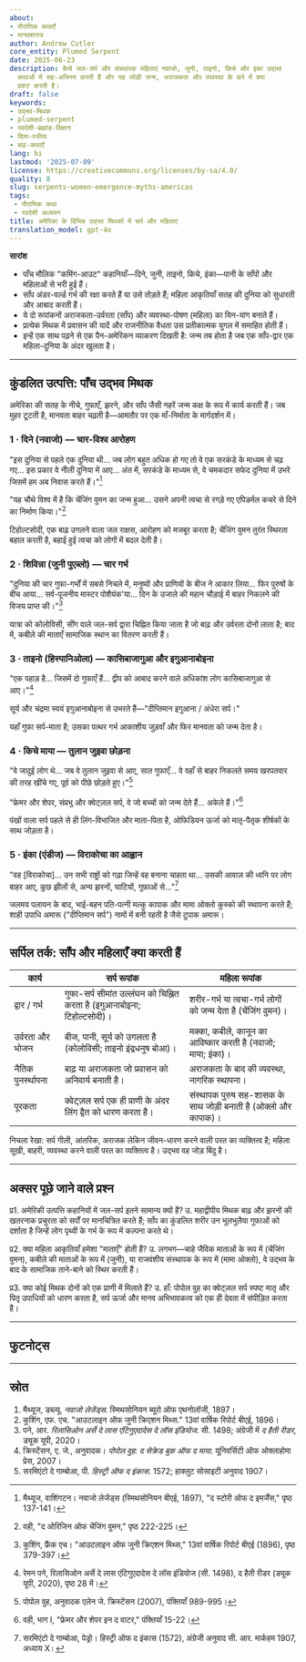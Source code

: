 ```yaml
---
about:
- पौराणिक कथाएँ
- मानवशास्त्र
author: Andrew Cutler
core_entity: Plumed Serpent
date: 2025-06-23
description: कैसे जल-सर्प और संस्थापक महिलाएं नवाजो, जुनी, ताइनो, किचे और इंका उद्भव
  कथाओं में सह-अभिनय करती हैं और यह जोड़ी जन्म, अराजकता और व्यवस्था के बारे में क्या
  प्रकट करती है।
draft: false
keywords:
- उद्भव-मिथक
- plumed-serpent
- स्वदेशी-ब्रह्मांड-विज्ञान
- दिव्य-स्त्रीत्व
- बाढ़-कथाएँ
lang: hi
lastmod: '2025-07-09'
license: https://creativecommons.org/licenses/by-sa/4.0/
quality: 8
slug: serpents-women-emergence-myths-americas
tags:
 - पौराणिक कथा
 - स्वदेशी अध्ययन
title: अमेरिका के विभिन्न उद्भव मिथकों में सर्प और महिलाएं
translation_model: gpt-4o
---
```


**सारांश**

- पाँच मौलिक "कमिंग-आउट" कहानियाँ—दिने, जुनी, ताइनो, किचे, इंका—पानी के साँपों और महिलाओं से भरी हुई हैं।
- साँप अंडर-वर्ल्ड गर्भ की रक्षा करते हैं या उसे तोड़ते हैं; महिला आकृतियाँ सतह की दुनिया को सुधारती और आबाद करती हैं।
- ये दो रूपांकनों अराजकता-उर्वरता (साँप) और व्यवस्था-पोषण (महिला) का यिन-यांग बनाते हैं।
- प्रत्येक मिथक में प्रवासन की यादें और राजनीतिक वैधता उस प्रतीकात्मक युगल में समाहित होती हैं।
- इन्हें एक साथ पढ़ने से एक पैन-अमेरिकन व्याकरण दिखती है: जन्म तब होता है जब एक साँप-द्वार एक महिला-दुनिया के अंदर खुलता है।

---

## कुंडलित उत्पत्ति: पाँच उद्भव मिथक

अमेरिका की सतह के नीचे, गुफाएँ, झरने, और साँप जैसी नहरें जन्म कक्ष के रूप में कार्य करती हैं। जब मुहर टूटती है, मानवता बाहर चढ़ती है—आमतौर पर एक माँ-निर्माता के मार्गदर्शन में।

### 1 · दिने (नवाजो) — चार-विश्व आरोहण

"इस दुनिया से पहले एक दुनिया थी... जब लोग बहुत अधिक हो गए तो वे एक सरकंडे के माध्यम से चढ़ गए... इस प्रकार वे नीली दुनिया में आए... अंत में, सरकंडे के माध्यम से, वे चमकदार सफेद दुनिया में उभरे जिसमें हम अब निवास करते हैं।"[^1]

"यह चौथे विश्व में है कि चेंजिंग वुमन का जन्म हुआ... उसने अपनी त्वचा से रगड़े गए एपिडर्मल कचरे से दिने का निर्माण किया।"[^2]

टिहोल्टसोदी, एक बाढ़ उगलने वाला जल राक्षस, आरोहण को मजबूर करता है; चेंजिंग वुमन तुरंत स्थिरता बहाल करती है, बहाई हुई त्वचा को लोगों में बदल देती है।

### 2 · शिविन्ना (जुनी पुएब्लो) — चार गर्भ

"दुनिया की चार गुफा-गर्भों में सबसे निचले में, मनुष्यों और प्राणियों के बीज ने आकार लिया... फिर पुरुषों के बीच आया... सर्व-पूजनीय मास्टर पोशैयंक'या... दिन के उजाले की महान चौड़ाई में बाहर निकलने की विजय प्राप्त की।"[^3]

यात्रा को कोलोविसी, सींग वाले जल-सर्प द्वारा चिह्नित किया जाता है जो बाढ़ और उर्वरता दोनों लाता है; बाद में, कबीले की माताएँ सामाजिक स्थान का वितरण करती हैं।

### 3 · ताइनो (हिस्पानिओला) — कासिबाजागुआ और इगुआनाबोइना

"एक पहाड़ है... जिसमें दो गुफाएँ हैं... द्वीप को आबाद करने वाले अधिकांश लोग कासिबाजागुआ से आए।"[^4]

सूर्य और चंद्रमा स्वयं इगुआनाबोइना से उभरते हैं—"दीप्तिमान इगुआना / अंधेरा सर्प।"

यहाँ गुफा सर्प-माता है; उसका पत्थर गर्भ आकाशीय जुड़वाँ और फिर मानवता को जन्म देता है।

### 4 · किचे माया — तुलान जुइवा छोड़ना

"वे जादुई लोग थे... जब वे तुलान जुइवा से आए, सात गुफाएँ... वे वहाँ से बाहर निकलते समय खरपतवार की तरह खींचे गए, पूर्व को पीछे छोड़ते हुए।"[^5]

"फ्रेमर और शेपर, संप्रभु और क्वेट्ज़ल सर्प, वे जो बच्चों को जन्म देते हैं... अकेले हैं।"[^6]

पंखों वाला सर्प पहले से ही लिंग-विभाजित और माता-पिता है, ओफिडियन ऊर्जा को मातृ-पैतृक शीर्षकों के साथ जोड़ता है।

### 5 · इंका (एंडीज) — विराकोचा का आह्वान

"वह [विराकोचा]... उन सभी राष्ट्रों को गढ़ा जिन्हें वह बनाना चाहता था... उसकी आवाज़ की ध्वनि पर लोग बाहर आए, कुछ झीलों से, अन्य झरनों, घाटियों, गुफाओं से..."[^7]

जलमय पलायन के बाद, भाई-बहन पति-पत्नी मल्कु कापाक और मामा ओक्लो कुस्को की स्थापना करते हैं; शाही उपाधि अमारू ("दीप्तिमान सर्प") नामों में बनी रहती है जैसे टुपाक अमारू।

---

## सर्पिल तर्क: साँप और महिलाएँ क्या करती हैं

| कार्य | सर्प रूपांक | महिला रूपांक |
|----------|---------------|-------------|
| द्वार / गर्भ | गुफा-सर्प सीमांत उल्लंघन को चिह्नित करता है (इगुआनाबोइना; टिहोल्टसोदी)। | शरीर-गर्भ या त्वचा-गर्भ लोगों को जन्म देता है (चेंजिंग वुमन)। |
| उर्वरता और भोजन | बीज, पानी, सूर्य को उगलता है (कोलोविसी; ताइनो इंद्रधनुष बोआ)। | मक्का, कबीले, कानून का आविष्कार करती है (नवाजो; माया; इंका)। |
| नैतिक पुनर्स्थापना | बाढ़ या अराजकता जो प्रवासन को अनिवार्य बनाती है। | अराजकता के बाद की व्यवस्था, नागरिक स्थापना। |
| पूरकता | क्वेट्ज़ल सर्प एक ही प्राणी के अंदर लिंग द्वैत को धारण करता है। | संस्थापक पुरुष सह-शासक के साथ जोड़ी बनाती है (ओक्लो और कापाक)। |

निचला रेखा: सर्प गीली, आंतरिक, अराजक लेकिन जीवन-धारण करने वाली परत का व्यक्तित्व है; महिला सूखी, बाहरी, व्यवस्था करने वाली परत का व्यक्तित्व है। उद्भव वह जोड़ बिंदु है।

---

## अक्सर पूछे जाने वाले प्रश्न

प्र1. अमेरिकी उत्पत्ति कहानियों में जल-सर्प इतने सामान्य क्यों हैं?
उ. महाद्वीपीय मिथक बाढ़ और झरनों की खतरनाक प्रचुरता को सर्पों पर मानचित्रित करते हैं; साँप का कुंडलित शरीर उन भूलभुलैया गुफाओं को दर्शाता है जिन्हें लोग पृथ्वी के गर्भ के रूप में कल्पना करते थे।

प्र2. क्या महिला आकृतियाँ हमेशा "माताएँ" होती हैं?
उ. लगभग—चाहे जैविक माताओं के रूप में (चेंजिंग वुमन), कबीले की माताओं के रूप में (जुनी), या राजवंशीय संस्थापक के रूप में (मामा ओक्लो), वे उद्भव के बाद के सामाजिक ताने-बाने को स्थिर करती हैं।

प्र3. क्या कोई मिथक दोनों को एक प्राणी में मिलाते हैं?
उ. हाँ: पोपोल वुह का क्वेट्ज़ल सर्प स्पष्ट मातृ और पितृ उपाधियों को धारण करता है, सर्प ऊर्जा और मानव अभिभावकत्व को एक ही देवता में संपीड़ित करता है।

---

## फुटनोट्स

[^1]: मैथ्यूज, वाशिंगटन। नवाजो लेजेंड्स (स्मिथसोनियन बीएई, 1897), "द स्टोरी ऑफ द इमर्जेंस," पृष्ठ 137-141।
[^2]: वही, "द ओरिजिन ऑफ चेंजिंग वुमन," पृष्ठ 222-225।
[^3]: कुशिंग, फ्रैंक एच। "आउटलाइन ऑफ जुनी क्रिएशन मिथ्स," 13वां वार्षिक रिपोर्ट बीएई (1896), पृष्ठ 379-397।
[^4]: रेमन पने, रिलासिओन अर्से दे लास एंटिगुएदादेस दे लॉस इंडियोज (सी. 1498), द हैती रीडर (ड्यूक यूपी, 2020), पृष्ठ 28 में।
[^5]: पोपोल वुह, अनुवादक एलेन जे. क्रिस्टेंसन (2007), पंक्तियाँ 989-995।
[^6]: वही, भाग I, "फ्रेमर और शेपर इन द वाटर," पंक्तियाँ 15-22।
[^7]: सरमिएंटो दे गाम्बोआ, पेड्रो। हिस्ट्री ऑफ द इंकास (1572), अंग्रेजी अनुवाद सी. आर. मार्कहम 1907, अध्याय X।

---

## स्रोत

1. मैथ्यूज, डब्ल्यू. *नवाजो लेजेंड्स*. स्मिथसोनियन ब्यूरो ऑफ एथनोलॉजी, 1897।
2. कुशिंग, एफ. एच. "आउटलाइन ऑफ जुनी क्रिएशन मिथ्स." 13वां वार्षिक रिपोर्ट बीएई, 1896।
3. पने, आर. *रिलासिओन अर्से दे लास एंटिगुएदादेस दे लॉस इंडियोज*. सी. 1498; अंग्रेजी में *द हैती रीडर*, ड्यूक यूपी, 2020।
4. क्रिस्टेंसन, ए. जे., अनुवादक। *पोपोल वुह: द सेक्रेड बुक ऑफ द माया*. यूनिवर्सिटी ऑफ ओक्लाहोमा प्रेस, 2007।
5. सरमिएंटो दे गाम्बोआ, पी. *हिस्ट्री ऑफ द इंकास*. 1572; हाक्लुट सोसाइटी अनुवाद 1907।